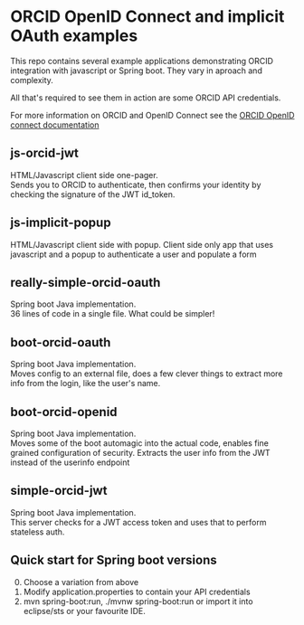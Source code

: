 ORCID OpenID Connect and implicit OAuth examples
================================================
This repo contains several example applications demonstrating ORCID integration with javascript or Spring boot.  They vary in aproach and complexity.

All that's required to see them in action are some ORCID API credentials.

For more information on ORCID and OpenID Connect see the [ORCID OpenID connect documentation](https://github.com/ORCID/ORCID-Source/blob/master/orcid-web/ORCID_AUTH_WITH_OPENID_CONNECT.md)

js-orcid-jwt
------------
HTML/Javascript client side one-pager.  
Sends you to ORCID to authenticate, then confirms your identity by checking the signature of the JWT id_token.

js-implicit-popup
-----------------
HTML/Javascript client side with popup.
Client side only app that uses javascript and a popup to authenticate a user and populate a form

really-simple-orcid-oauth
-------------------------
Spring boot Java implementation.  
36 lines of code in a single file.  What could be simpler!

boot-orcid-oauth
----------------
Spring boot Java implementation.  
Moves config to an external file, does a few clever things to extract more info from the login, like the user's name.

boot-orcid-openid
-----------------
Spring boot Java implementation.  
Moves some of the boot automagic into the actual code, enables fine grained configuration of security.  Extracts the user info from the JWT instead of the userinfo endpoint

simple-orcid-jwt
----------------
Spring boot Java implementation.  
This server checks for a JWT access token and uses that to perform stateless auth.

Quick start for Spring boot versions
------------------------------------
0. Choose a variation from above
1. Modify application.properties to contain your API credentials
2. mvn spring-boot:run, ./mvnw spring-boot:run or import it into eclipse/sts or your favourite IDE.
